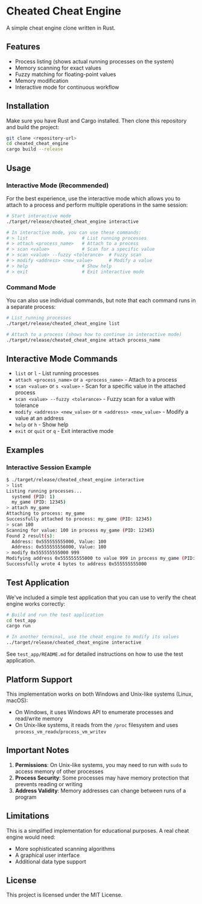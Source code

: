# Cheated Cheat Engine

A simple cheat engine clone written in Rust.

## Features

- Process listing (shows actual running processes on the system)
- Memory scanning for exact values
- Fuzzy matching for floating-point values
- Memory modification
- Interactive mode for continuous workflow

## Installation

Make sure you have Rust and Cargo installed. Then clone this repository and build the project:

```bash
git clone <repository-url>
cd cheated_cheat_engine
cargo build --release
```

## Usage

### Interactive Mode (Recommended)

For the best experience, use the interactive mode which allows you to attach to a process and perform multiple operations in the same session:

```bash
# Start interactive mode
./target/release/cheated_cheat_engine interactive

# In interactive mode, you can use these commands:
# > list                    # List running processes
# > attach <process_name>   # Attach to a process
# > scan <value>            # Scan for a specific value
# > scan <value> --fuzzy <tolerance>  # Fuzzy scan
# > modify <address> <new_value>      # Modify a value
# > help                    # Show help
# > exit                    # Exit interactive mode
```

### Command Mode

You can also use individual commands, but note that each command runs in a separate process:

```bash
# List running processes
./target/release/cheated_cheat_engine list

# Attach to a process (shows how to continue in interactive mode)
./target/release/cheated_cheat_engine attach process_name
```

## Interactive Mode Commands

- `list` or `l` - List running processes
- `attach <process_name>` or `a <process_name>` - Attach to a process
- `scan <value>` or `s <value>` - Scan for a specific value in the attached process
- `scan <value> --fuzzy <tolerance>` - Fuzzy scan for a value with tolerance
- `modify <address> <new_value>` or `m <address> <new_value>` - Modify a value at an address
- `help` or `h` - Show help
- `exit` or `quit` or `q` - Exit interactive mode

## Examples

### Interactive Session Example

```bash
$ ./target/release/cheated_cheat_engine interactive
> list
Listing running processes...
  systemd (PID: 1)
  my_game (PID: 12345)
> attach my_game
Attaching to process: my_game
Successfully attached to process: my_game (PID: 12345)
> scan 100
Scanning for value: 100 in process my_game (PID: 12345)
Found 2 result(s):
  Address: 0x555555555000, Value: 100
  Address: 0x555555556000, Value: 100
> modify 0x555555555000 999
Modifying address 0x555555555000 to value 999 in process my_game (PID: 12345)
Successfully wrote 4 bytes to address 0x555555555000
```

## Test Application

We've included a simple test application that you can use to verify the cheat engine works correctly:

```bash
# Build and run the test application
cd test_app
cargo run

# In another terminal, use the cheat engine to modify its values
../target/release/cheated_cheat_engine interactive
```

See `test_app/README.md` for detailed instructions on how to use the test application.

## Platform Support

This implementation works on both Windows and Unix-like systems (Linux, macOS):
- On Windows, it uses Windows API to enumerate processes and read/write memory
- On Unix-like systems, it reads from the `/proc` filesystem and uses `process_vm_readv`/`process_vm_writev`

## Important Notes

1. **Permissions**: On Unix-like systems, you may need to run with `sudo` to access memory of other processes
2. **Process Security**: Some processes may have memory protection that prevents reading or writing
3. **Address Validity**: Memory addresses can change between runs of a program

## Limitations

This is a simplified implementation for educational purposes. A real cheat engine would need:

- More sophisticated scanning algorithms
- A graphical user interface
- Additional data type support

## License

This project is licensed under the MIT License.